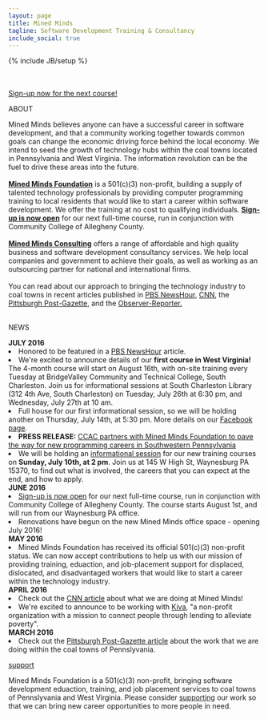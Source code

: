 ```yaml
---
layout: page
title: Mined Minds
tagline: Software Development Training & Consultancy 
include_social: true
---
```

{% include JB/setup %}

<section id="research" class="centered">
  <p><br><br><a href="training.html" class="button">Sign-up now for the next course!</a></p>
  <p class="section-title"><span>ABOUT</span></p>
    Mined Minds believes anyone can have a successful career in software development, and that a community working together towards common goals can change the economic driving force behind the local economy. We intend to seed the growth of technology hubs within the coal towns located in Pennsylvania and West Virginia. The information revolution can be the fuel to drive these areas into the future.
    <br><br>
    <b><a href="training.html">Mined Minds Foundation</a></b> is a 501(c)(3) non-profit, building a supply of talented technology professionals by providing computer programming training to local residents that would like to start a career within software development. We offer the training at no cost to qualifying individuals. <b><a href="https://www.ccac.edu/Computer_Coding_Boot_Camp/">Sign-up is now open</a></b> for our next full-time course, run in conjunction with Community College of Allegheny County.
    <br><br>
    <b><a href="consultancy.html">Mined Minds Consulting</a></b> offers a range of affordable and high quality business and software development consultancy services. We help local companies and government to achieve their goals, as well as working as an outsourcing partner for national and international firms.
    <br><br>
    You can read about our approach to bringing the technology industry to coal towns in recent articles published in <a href="http://www.pbs.org/newshour/rundown/couple-teaches-laid-off-coal-miners-pa-code/">PBS NewsHour</a>, <a href="http://money.cnn.com/2016/04/22/news/economy/coal-workers-computer-coders/index.html">CNN</a>, the <a href="http://newsinteractive.post-gazette.com/coal-towns/">Pittsburgh Post-Gazette</a>, and the <a href="http://www.observer-reporter.com/20160717/greene_county_nonprofit_teaching_computer_skills_to_unemployed">Observer-Reporter.</a>
    <br><br> 
    <p class="section-title"><span>NEWS</span></p>
  </section>
  <b>JULY 2016</b>
  <li>Honored to be featured in a <a href="http://www.pbs.org/newshour/rundown/couple-teaches-laid-off-coal-miners-pa-code/">PBS NewsHour</a> article.</li>
  <li>We're excited to announce details of our <b>first course in West Virginia!</b> The 4-month course will start on August 16th, with on-site training every Tuesday at BridgeValley Community and Technical College, South Charleston. Join us for informational sessions at South Charleston Library (312 4th Ave, South Charleston) on Tuesday, July 26th at 6:30 pm, and Wednesday, July 27th at 10 am.</li> 
  <li>Full house for our first informational session, so we will be holding another on Thursday, July 14th, at 5:30 pm. More details on our <a href="https://www.facebook.com/events/291744604509356/">Facebook page</a>.</li>
  <li><b>PRESS RELEASE:</b> <a href="https://www.ccac.edu/News-Stories/07/06/2016-CCAC-partners-with-Mined-Minds-Foundation-to-pave-the-way-for-new-programming-careers-in-Southwestern-Pennsylvania/">CCAC partners with Mined Minds Foundation to pave the way for new programming careers in Southwestern Pennsylvania</a></li> 
  <li>We will be holding an <a href="https://www.facebook.com/events/191624284573663/">informational session</a> for our new training courses on <b>Sunday, July 10th, at 2 pm</b>. Join us at 145 W High St, Waynesburg PA 15370, to find out what is involved, the careers that you can expect at the end, and how to apply.</li>
  <b>JUNE 2016</b>
  <li><a href="https://www.ccac.edu/Computer_Coding_Boot_Camp/">Sign-up is now open</a> for our next full-time course, run in conjunction with Community College of Allegheny County. The course starts August 1st, and will run from our Waynesburg PA office.</li>
  <li>Renovations have begun on the new Mined Minds office space - opening July 2016!</li>
  <b>MAY 2016</b>
  <li>Mined Minds Foundation has received its official 501(c)(3) non-profit status. We can now accept contributions to help us with our mission of providing training, eduaction, and job-placement support for displaced, dislocated, and disadvantaged workers that would like to start a career within the technology industry.</li>
  <b>APRIL 2016</b>
  <li>Check out the <a href="http://money.cnn.com/2016/04/22/news/economy/coal-workers-computer-coders/index.html">CNN article</a> about what we are doing at Mined Minds!</li>
  <li>We're excited to announce to be working with <a href="https://www.kiva.org/">Kiva</a>, "a non-profit organization with a mission to connect people through lending to alleviate poverty".</li>
  <b>MARCH 2016</b>
  <li>Check out the <a href="http://newsinteractive.post-gazette.com/coal-towns/">Pittsburgh Post-Gazette article</a> about the work that we are doing within the coal towns of Pennslyvania.</li>  
<section id="research" class="centered">
  <p class="section-title"><span><a href="support.html">support</a></span></p>
    Mined Minds Foundation is a 501(c)(3) non-profit, bringing software development eduaction, training, and job placement services to coal towns of Pennslyvania and West Virginia. Please consider <a href="support.html">supporting</a> our work so that we can bring new career opportunities to more people in need.
</section>

  